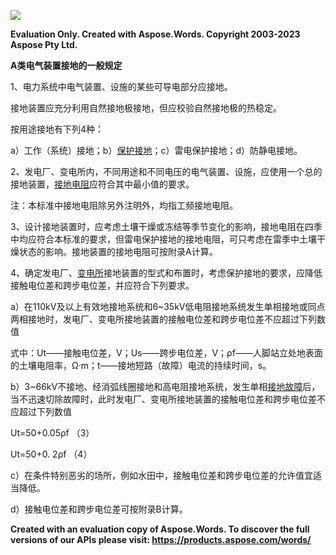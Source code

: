 ﻿![](A%E7%B1%BB%E7%94%B5%E6%B0%94%E8%A3%85%E7%BD%AE%E6%8E%A5%E5%9C%B0%E7%9A%84%E4%B8%80%E8%88%AC%E8%A7%84%E5%AE%9A.001.png)

**Evaluation Only. Created with Aspose.Words. Copyright 2003-2023 Aspose Pty Ltd.**

**A类电气装置接地的一般规定**

1、电力系统中电气装置、设施的某些可导电部分应接地。

接地装置应充分利用自然接地极接地，但应校验自然接地极的热稳定。

按用途接地有下列4种：

a）工作（系统）接地；b）[保护接地](https://www.dgjs123.com/zt/baohujiedi/)；c）雷电保护接地；d）防静电接地。

2、发电厂、变电所内，不同用途和不同电压的电气装置、设施，应使用一个总的接地装置，[接地电阻](https://www.dgjs123.com/zt/jiedidianzu/)应符合其中最小值的要求。

注：本标准中接地电阻除另外注明外，均指工频接地电阻。

3、设计接地装置时，应考虑土壤干燥或冻结等季节变化的影响，接地电阻在四季中均应符合本标准的要求，但雷电保护接地的接地电阻，可只考虑在雷季中土壤干燥状态的影响。接地装置的接地电阻可按附录A计算。

4、确定发电厂、[变电所](https://www.dgjs123.com/zt/biandiansuo/)接地装置的型式和布置时，考虑保护接地的要求，应降低接触电位差和跨步电位差，并应符合下列要求。

a）在110kV及以上有效地接地系统和6~35kV低电阻接地系统发生单相接地或同点两相接地时，发电厂、变电所接地装置的接触电位差和跨步电位差不应超过下列数值

式中：Ut——接触电位差，V；Us——跨步电位差，V；ρf——人脚站立处地表面的土壤电阻率，Ω·m；t——接地短路（故障）电流的持续时间，s。

b）3~66kV不接地、经消弧线圈接地和高电阻接地系统，发生单相[接地故障](https://www.dgjs123.com/zt/jiediguzhang/)后，当不迅速切除故障时，此时发电厂、变电所接地装置的接触电位差和跨步电位差不应超过下列数值

Ut=50+0.05ρf （3）

Ut=50+0. 2ρf （4）

c）在条件特别恶劣的场所，例如水田中，接触电位差和跨步电位差的允许值宜适当降低。

d）接触电位差和跨步电位差可按附录B计算。

**Created with an evaluation copy of Aspose.Words. To discover the full versions of our APIs please visit: https://products.aspose.com/words/**
